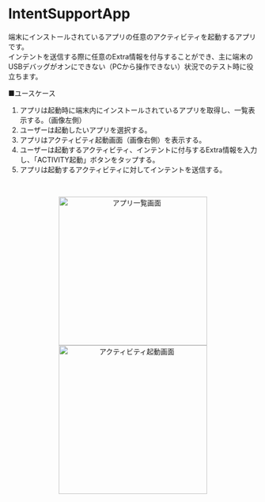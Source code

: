 # IntentSupportApp

端末にインストールされているアプリの任意のアクティビティを起動するアプリです。  
インテントを送信する際に任意のExtra情報を付与することができ、主に端末のUSBデバッグがオンにできない（PCから操作できない）状況でのテスト時に役立ちます。  

■ユースケース
1. アプリは起動時に端末内にインストールされているアプリを取得し、一覧表示する。（画像左側）
2. ユーザーは起動したいアプリを選択する。
3. アプリはアクティビティ起動画面（画像右側）を表示する。
4. ユーザーは起動するアクティビティ、インテントに付与するExtra情報を入力し、「ACTIVITY起動」ボタンをタップする。
5. アプリは起動するアクティビティに対してインテントを送信する。

<br>

<p align="center">
  <img src="https://raw.githubusercontent.com/wiki/abeyou1022/IntentSupportApp/images/%E3%82%A2%E3%83%97%E3%83%AA%E4%B8%80%E8%A6%A7%E7%94%BB%E9%9D%A2.jpg" alt="アプリ一覧画面" width="300px">
  <img src="https://raw.githubusercontent.com/wiki/abeyou1022/IntentSupportApp/images/%E3%82%A2%E3%82%AF%E3%83%86%E3%82%A3%E3%83%93%E3%83%86%E3%82%A3%E8%B5%B7%E5%8B%95%E7%94%BB%E9%9D%A2.jpg" alt="アクティビティ起動画面" width="300px">
</p>
